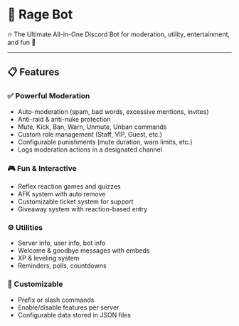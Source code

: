 # 🚀 Rage Bot

🔥 The Ultimate All-in-One Discord Bot for moderation, utility, entertainment, and fun 🎉

---

## 📋 Features

### ✅ Powerful Moderation
- Auto-moderation (spam, bad words, excessive mentions, invites)
- Anti-raid & anti-nuke protection
- Mute, Kick, Ban, Warn, Unmute, Unban commands
- Custom role management (Staff, VIP, Guest, etc.)
- Configurable punishments (mute duration, warn limits, etc.)
- Logs moderation actions in a designated channel

### 🎮 Fun & Interactive
- Reflex reaction games and quizzes
- AFK system with auto remove
- Customizable ticket system for support
- Giveaway system with reaction-based entry

### ⚙️ Utilities
- Server info, user info, bot info
- Welcome & goodbye messages with embeds
- XP & leveling system
- Reminders, polls, countdowns

### 🔧 Customizable
- Prefix or slash commands
- Enable/disable features per server
- Configurable data stored in JSON files
